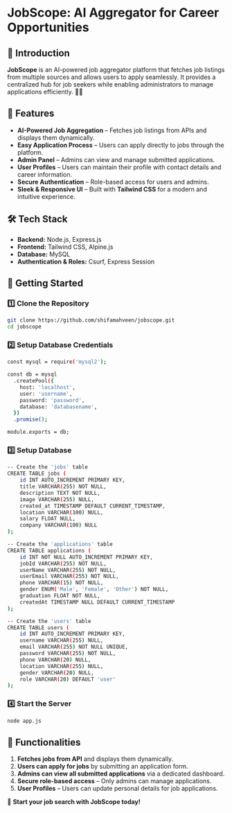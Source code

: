 # JobScope: AI Aggregator for Career Opportunities

## 🚀 Introduction  
**JobScope** is an AI-powered job aggregator platform that fetches job listings from multiple sources and allows users to apply seamlessly. It provides a centralized hub for job seekers while enabling administrators to manage applications efficiently. 🏢💼

## 🎯 Features  
- **AI-Powered Job Aggregation** – Fetches job listings from APIs and displays them dynamically.
- **Easy Application Process** – Users can apply directly to jobs through the platform.
- **Admin Panel** – Admins can view and manage submitted applications.
- **User Profiles** – Users can maintain their profile with contact details and career information.
- **Secure Authentication** – Role-based access for users and admins.
- **Sleek & Responsive UI** – Built with **Tailwind CSS** for a modern and intuitive experience.  

## 🛠️ Tech Stack  
- **Backend:** Node.js, Express.js  
- **Frontend:** Tailwind CSS, Alpine.js  
- **Database:** MySQL  
- **Authentication & Roles:** Csurf, Express Session  

## 🚀 Getting Started  

### 1️⃣ Clone the Repository  
```sh  
git clone https://github.com/shifamahveen/jobscope.git  
cd jobscope  
```

### 2️⃣ Setup Database Credentials  
```sh  
const mysql = require('mysql2');

const db = mysql  
  .createPool({  
    host: 'localhost',  
    user: 'username',  
    password: 'password',  
    database: 'databasename',  
  })  
  .promise();  

module.exports = db;  
```

### 3️⃣ Setup Database  
```sh  
-- Create the 'jobs' table
CREATE TABLE jobs (
    id INT AUTO_INCREMENT PRIMARY KEY,
    title VARCHAR(255) NOT NULL,
    description TEXT NOT NULL,
    image VARCHAR(255) NULL,
    created_at TIMESTAMP DEFAULT CURRENT_TIMESTAMP,
    location VARCHAR(100) NULL,
    salary FLOAT NULL,
    company VARCHAR(100) NULL
);

-- Create the 'applications' table  
CREATE TABLE applications (  
    id INT NOT NULL AUTO_INCREMENT PRIMARY KEY,  
    jobId VARCHAR(255) NOT NULL,  
    userName VARCHAR(255) NOT NULL,  
    userEmail VARCHAR(255) NOT NULL,  
    phone VARCHAR(15) NOT NULL,  
    gender ENUM('Male', 'Female', 'Other') NOT NULL,  
    graduation FLOAT NOT NULL,  
    createdAt TIMESTAMP NULL DEFAULT CURRENT_TIMESTAMP  
);

-- Create the 'users' table  
CREATE TABLE users (  
    id INT AUTO_INCREMENT PRIMARY KEY,  
    username VARCHAR(255) NULL,  
    email VARCHAR(255) NOT NULL UNIQUE,  
    password VARCHAR(255) NOT NULL,  
    phone VARCHAR(20) NULL,  
    location VARCHAR(255) NULL,  
    gender VARCHAR(20) NULL,  
    role VARCHAR(20) DEFAULT 'user'  
);
```

### 4️⃣ Start the Server  
```sh  
node app.js  
```

## 📌 Functionalities  
1. **Fetches jobs from API** and displays them dynamically.
2. **Users can apply for jobs** by submitting an application form.
3. **Admins can view all submitted applications** via a dedicated dashboard.
4. **Secure role-based access** – Only admins can manage applications.
5. **User Profiles** – Users can update personal details for job applications.

🚀 **Start your job search with JobScope today!**

